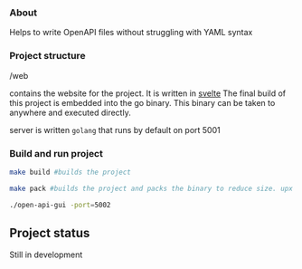 ### About

Helps to write OpenAPI files without struggling with YAML syntax

### Project structure

/web

contains the website for the project. It is written in [svelte](https://kit.svelte.dev/)
The final build of this project is embedded into the go binary. This binary can be taken to anywhere and executed
directly.

server is written `golang` that runs by default on port 5001

### Build and run project

```bash
make build #builds the project
```

```bash
make pack #builds the project and packs the binary to reduce size. upx needs to be in path
```

```bash
./open-api-gui -port=5002
```

## Project status

Still in development
